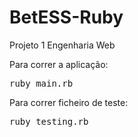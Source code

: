 # BetESS-Ruby
Projeto 1 Engenharia Web

Para correr a aplicação:

<pre>
ruby main.rb
</pre>

Para correr ficheiro de teste:

<pre>
ruby testing.rb
</pre>
